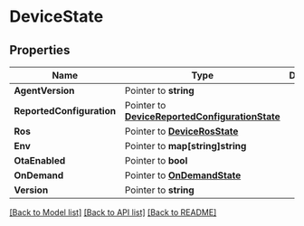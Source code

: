 # DeviceState

## Properties

Name | Type | Description | Notes
------------ | ------------- | ------------- | -------------
**AgentVersion** | Pointer to **string** |  | [optional] 
**ReportedConfiguration** | Pointer to [**DeviceReportedConfigurationState**](DeviceReportedConfigurationState.md) |  | [optional] 
**Ros** | Pointer to [**DeviceRosState**](DeviceRosState.md) |  | [optional] 
**Env** | Pointer to **map[string]string** |  | [optional] 
**OtaEnabled** | Pointer to **bool** |  | [optional] 
**OnDemand** | Pointer to [**OnDemandState**](OnDemandState.md) |  | [optional] 
**Version** | Pointer to **string** |  | [optional] 

[[Back to Model list]](../README.md#documentation-for-models) [[Back to API list]](../README.md#documentation-for-api-endpoints) [[Back to README]](../README.md)


